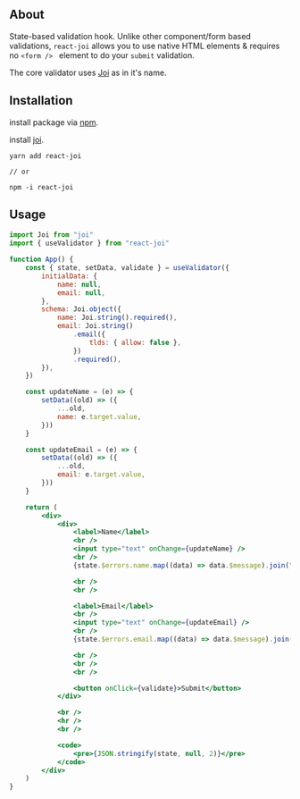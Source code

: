 ## About

State-based validation hook. Unlike other component/form based validations, `react-joi` allows you to use native HTML elements & requires no `<form /> ` element to do your `submit` validation.

The core validator uses [Joi](https://joi.dev/) as in it's name.

## Installation

install package via [npm](https://www.npmjs.com/package/react-joi).

install [joi](https://joi.dev/).

```
yarn add react-joi

// or

npm -i react-joi
```



## Usage

```jsx
import Joi from "joi"
import { useValidator } from "react-joi"

function App() {
    const { state, setData, validate } = useValidator({
        initialData: {
            name: null,
            email: null,
        },
        schema: Joi.object({
            name: Joi.string().required(),
            email: Joi.string()
                .email({
                    tlds: { allow: false },
                })
                .required(),
        }),
    })

    const updateName = (e) => {
        setData((old) => ({
            ...old,
            name: e.target.value,
        }))
    }

    const updateEmail = (e) => {
        setData((old) => ({
            ...old,
            email: e.target.value,
        }))
    }

    return (
        <div>
            <div>
                <label>Name</label>
                <br />
                <input type="text" onChange={updateName} />
                <br />
                {state.$errors.name.map((data) => data.$message).join(",")}

                <br />
                <br />

                <label>Email</label>
                <br />
                <input type="text" onChange={updateEmail} />
                <br />
                {state.$errors.email.map((data) => data.$message).join(",")}

                <br />
                <br />
                <br />

                <button onClick={validate}>Submit</button>
            </div>

            <br />
            <hr />
            <br />

            <code>
                <pre>{JSON.stringify(state, null, 2)}</pre>
            </code>
        </div>
    )
}
```

